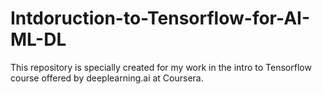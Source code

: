 # Intdoruction-to-Tensorflow-for-AI-ML-DL
This repository is specially created for my work in the intro to Tensorflow course offered by deeplearning.ai at Coursera.

